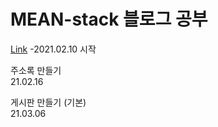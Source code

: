 # MEAN-stack 블로그 공부

[Link](https://www.a-mean-blog.com/)
-2021.02.10 시작

<p>주소록 만들기 <br> 21.02.16</p>

<p>게시판 만들기 (기본) <br> 21.03.06</p>


